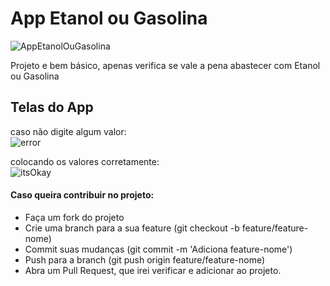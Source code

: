 # App Etanol ou Gasolina

![AppEtanolOuGasolina](https://github.com/user-attachments/assets/71b71fd1-6ee8-4d3c-b176-d113bc0050a0)

Projeto e bem básico, apenas verifica se vale a pena abastecer com Etanol ou Gasolina<br>

## Telas do App
caso não digite algum valor:<br>
![error](https://github.com/user-attachments/assets/d573f5d4-551e-498c-bf8b-17364e41e9c2)

colocando os valores corretamente:<br>
![itsOkay](https://github.com/user-attachments/assets/a3cac556-2e86-4b61-988f-ea3f4be3d810)





#### Caso queira contribuir no projeto:<br>
- Faça um fork do projeto<br>
- Crie uma branch para a sua feature (git checkout -b feature/feature-nome)<br>
- Commit suas mudanças (git commit -m 'Adiciona feature-nome')<br>
- Push para a branch (git push origin feature/feature-nome)<br>
- Abra um Pull Request, que irei verificar e adicionar ao projeto.<br>
